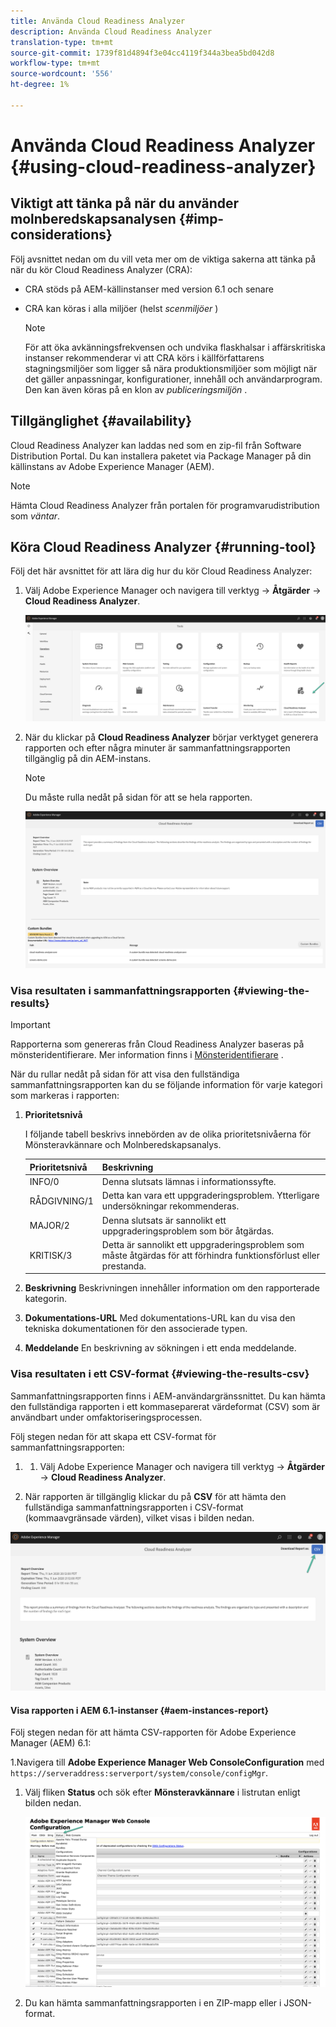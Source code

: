 ```yaml
---
title: Använda Cloud Readiness Analyzer
description: Använda Cloud Readiness Analyzer
translation-type: tm+mt
source-git-commit: 1739f81d4894f3e04cc4119f344a3bea5bd042d8
workflow-type: tm+mt
source-wordcount: '556'
ht-degree: 1%

---
```



# Använda Cloud Readiness Analyzer {#using-cloud-readiness-analyzer}

## Viktigt att tänka på när du använder molnberedskapsanalysen {#imp-considerations}

Följ avsnittet nedan om du vill veta mer om de viktiga sakerna att tänka på när du kör Cloud Readiness Analyzer (CRA):

* CRA stöds på AEM-källinstanser med version 6.1 och senare
* CRA kan köras i alla miljöer (helst *scenmiljöer* )

   >[!NOTE]
   >För att öka avkänningsfrekvensen och undvika flaskhalsar i affärskritiska instanser rekommenderar vi att CRA körs i källförfattarens stagningsmiljöer som ligger så nära produktionsmiljöer som möjligt när det gäller anpassningar, konfigurationer, innehåll och användarprogram. Den kan även köras på en klon av *publiceringsmiljön* .

## Tillgänglighet {#availability}

Cloud Readiness Analyzer kan laddas ned som en zip-fil från Software Distribution Portal. Du kan installera paketet via Package Manager på din källinstans av Adobe Experience Manager (AEM).

>[!NOTE]
>Hämta Cloud Readiness Analyzer från portalen för programvarudistribution som *väntar*.

## Köra Cloud Readiness Analyzer {#running-tool}

Följ det här avsnittet för att lära dig hur du kör Cloud Readiness Analyzer:

1. Välj Adobe Experience Manager och navigera till verktyg -> **Åtgärder** -> **Cloud Readiness Analyzer**.

   ![image](/help/move-to-cloud-service/cloud-readiness-analyzer/assets/cra-1.png)

1. När du klickar på **Cloud Readiness Analyzer** börjar verktyget generera rapporten och efter några minuter är sammanfattningsrapporten tillgänglig på din AEM-instans.

   >[!NOTE]
   >Du måste rulla nedåt på sidan för att se hela rapporten.

   ![image](/help/move-to-cloud-service/cloud-readiness-analyzer/assets/cra-2.png)

### Visa resultaten i sammanfattningsrapporten {#viewing-the-results}

>[!IMPORTANT]
>Rapporterna som genereras från Cloud Readiness Analyzer baseras på mönsteridentifierare. Mer information finns i [Mönsteridentifierare](https://docs.adobe.com/content/help/en/experience-manager-65/deploying/upgrading/pattern-detector.html) .

När du rullar nedåt på sidan för att visa den fullständiga sammanfattningsrapporten kan du se följande information för varje kategori som markeras i rapporten:

1. **Prioritetsnivå**

   I följande tabell beskrivs innebörden av de olika prioritetsnivåerna för Mönsteravkännare och Molnberedskapsanalys.

   | Prioritetsnivå | Beskrivning |
   |--- |--- |
   | INFO/0 | Denna slutsats lämnas i informationssyfte. |
   | RÅDGIVNING/1 | Detta kan vara ett uppgraderingsproblem. Ytterligare undersökningar rekommenderas. |
   | MAJOR/2 | Denna slutsats är sannolikt ett uppgraderingsproblem som bör åtgärdas. |
   | KRITISK/3 | Detta är sannolikt ett uppgraderingsproblem som måste åtgärdas för att förhindra funktionsförlust eller prestanda. |

1. **Beskrivning** Beskrivningen innehåller information om den rapporterade kategorin.

1. **Dokumentations-URL** Med dokumentations-URL kan du visa den tekniska dokumentationen för den associerade typen.

1. **Meddelande** En beskrivning av sökningen i ett enda meddelande.

### Visa resultaten i ett CSV-format {#viewing-the-results-csv}

Sammanfattningsrapporten finns i AEM-användargränssnittet. Du kan hämta den fullständiga rapporten i ett kommaseparerat värdeformat (CSV) som är användbart under omfaktoriseringsprocessen.

Följ stegen nedan för att skapa ett CSV-format för sammanfattningsrapporten:

1. 
   1. Välj Adobe Experience Manager och navigera till verktyg -> **Åtgärder** -> **Cloud Readiness Analyzer**.

1. När rapporten är tillgänglig klickar du på **CSV** för att hämta den fullständiga sammanfattningsrapporten i CSV-format (kommaavgränsade värden), vilket visas i bilden nedan.

![image](/help/move-to-cloud-service/cloud-readiness-analyzer/assets/cra-3.png)


#### Visa rapporten i AEM 6.1-instanser {#aem-instances-report}

Följ stegen nedan för att hämta CSV-rapporten för Adobe Experience Manager (AEM) 6.1:

1.Navigera till **Adobe Experience Manager Web ConsoleConfiguration** med `https://serveraddress:serverport/system/console/configMgr`.

1. Välj fliken **Status** och sök efter **Mönsteravkännare** i listrutan enligt bilden nedan.

   ![image](/help/move-to-cloud-service/cloud-readiness-analyzer/assets/cra-4.png)

1. Du kan hämta sammanfattningsrapporten i en ZIP-mapp eller i JSON-format.


